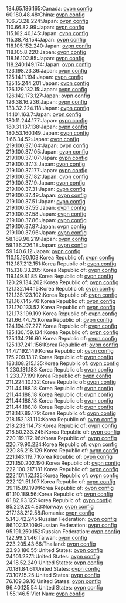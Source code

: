 184.65.186.165:Canada: [ovpn config](vpn/184_65_186_165.ovpn)  
60.180.48.48:China: [ovpn config](vpn/60_180_48_48.ovpn)  
106.73.28.224:Japan: [ovpn config](vpn/106_73_28_224.ovpn)  
110.66.82.99:Japan: [ovpn config](vpn/110_66_82_99.ovpn)  
115.162.40.145:Japan: [ovpn config](vpn/115_162_40_145.ovpn)  
115.38.78.154:Japan: [ovpn config](vpn/115_38_78_154.ovpn)  
118.105.152.240:Japan: [ovpn config](vpn/118_105_152_240.ovpn)  
118.105.8.220:Japan: [ovpn config](vpn/118_105_8_220.ovpn)  
118.16.102.85:Japan: [ovpn config](vpn/118_16_102_85.ovpn)  
118.240.149.174:Japan: [ovpn config](vpn/118_240_149_174.ovpn)  
123.198.23.36:Japan: [ovpn config](vpn/123_198_23_36.ovpn)  
125.14.11.194:Japan: [ovpn config](vpn/125_14_11_194.ovpn)  
125.15.244.201:Japan: [ovpn config](vpn/125_15_244_201.ovpn)  
126.129.132.15:Japan: [ovpn config](vpn/126_129_132_15.ovpn)  
126.142.173.127:Japan: [ovpn config](vpn/126_142_173_127.ovpn)  
126.38.16.236:Japan: [ovpn config](vpn/126_38_16_236.ovpn)  
133.32.224.118:Japan: [ovpn config](vpn/133_32_224_118.ovpn)  
14.101.163.7:Japan: [ovpn config](vpn/14_101_163_7.ovpn)  
180.11.244.177:Japan: [ovpn config](vpn/180_11_244_177.ovpn)  
180.31.137.138:Japan: [ovpn config](vpn/180_31_137_138.ovpn)  
180.53.160.149:Japan: [ovpn config](vpn/180_53_160_149.ovpn)  
1.66.34.52:Japan: [ovpn config](vpn/1_66_34_52.ovpn)  
219.100.37.104:Japan: [ovpn config](vpn/219_100_37_104.ovpn)  
219.100.37.105:Japan: [ovpn config](vpn/219_100_37_105.ovpn)  
219.100.37.107:Japan: [ovpn config](vpn/219_100_37_107.ovpn)  
219.100.37.13:Japan: [ovpn config](vpn/219_100_37_13.ovpn)  
219.100.37.177:Japan: [ovpn config](vpn/219_100_37_177.ovpn)  
219.100.37.182:Japan: [ovpn config](vpn/219_100_37_182.ovpn)  
219.100.37.19:Japan: [ovpn config](vpn/219_100_37_19.ovpn)  
219.100.37.31:Japan: [ovpn config](vpn/219_100_37_31.ovpn)  
219.100.37.49:Japan: [ovpn config](vpn/219_100_37_49.ovpn)  
219.100.37.51:Japan: [ovpn config](vpn/219_100_37_51.ovpn)  
219.100.37.55:Japan: [ovpn config](vpn/219_100_37_55.ovpn)  
219.100.37.58:Japan: [ovpn config](vpn/219_100_37_58.ovpn)  
219.100.37.86:Japan: [ovpn config](vpn/219_100_37_86.ovpn)  
219.100.37.87:Japan: [ovpn config](vpn/219_100_37_87.ovpn)  
219.100.37.96:Japan: [ovpn config](vpn/219_100_37_96.ovpn)  
58.189.96.219:Japan: [ovpn config](vpn/58_189_96_219.ovpn)  
59.136.226.18:Japan: [ovpn config](vpn/59_136_226_18.ovpn)  
59.140.6.12:Japan: [ovpn config](vpn/59_140_6_12.ovpn)  
110.15.190.103:Korea Republic of: [ovpn config](vpn/110_15_190_103.ovpn)  
112.187.212.151:Korea Republic of: [ovpn config](vpn/112_187_212_151.ovpn)  
115.138.33.205:Korea Republic of: [ovpn config](vpn/115_138_33_205.ovpn)  
119.149.81.85:Korea Republic of: [ovpn config](vpn/119_149_81_85.ovpn)  
120.29.134.202:Korea Republic of: [ovpn config](vpn/120_29_134_202.ovpn)  
121.132.144.15:Korea Republic of: [ovpn config](vpn/121_132_144_15.ovpn)  
121.135.123.102:Korea Republic of: [ovpn config](vpn/121_135_123_102.ovpn)  
121.167.145.46:Korea Republic of: [ovpn config](vpn/121_167_145_46.ovpn)  
121.170.133.52:Korea Republic of: [ovpn config](vpn/121_170_133_52.ovpn)  
121.173.199.199:Korea Republic of: [ovpn config](vpn/121_173_199_199.ovpn)  
121.66.44.75:Korea Republic of: [ovpn config](vpn/121_66_44_75.ovpn)  
124.194.97.227:Korea Republic of: [ovpn config](vpn/124_194_97_227.ovpn)  
125.130.159.134:Korea Republic of: [ovpn config](vpn/125_130_159_134.ovpn)  
125.134.216.60:Korea Republic of: [ovpn config](vpn/125_134_216_60.ovpn)  
125.137.241.156:Korea Republic of: [ovpn config](vpn/125_137_241_156.ovpn)  
14.47.192.149:Korea Republic of: [ovpn config](vpn/14_47_192_149.ovpn)  
175.209.13.17:Korea Republic of: [ovpn config](vpn/175_209_13_17.ovpn)  
183.108.215.135:Korea Republic of: [ovpn config](vpn/183_108_215_135.ovpn)  
1.230.131.183:Korea Republic of: [ovpn config](vpn/1_230_131_183.ovpn)  
1.233.77.199:Korea Republic of: [ovpn config](vpn/1_233_77_199.ovpn)  
211.224.10.132:Korea Republic of: [ovpn config](vpn/211_224_10_132.ovpn)  
211.44.188.18:Korea Republic of: [ovpn config](vpn/211_44_188_18.ovpn)  
211.44.188.18:Korea Republic of: [ovpn config](vpn/211_44_188_18.ovpn)  
211.44.188.18:Korea Republic of: [ovpn config](vpn/211_44_188_18.ovpn)  
211.44.188.18:Korea Republic of: [ovpn config](vpn/211_44_188_18.ovpn)  
218.147.89.179:Korea Republic of: [ovpn config](vpn/218_147_89_179.ovpn)  
218.152.131.110:Korea Republic of: [ovpn config](vpn/218_152_131_110.ovpn)  
218.233.114.73:Korea Republic of: [ovpn config](vpn/218_233_114_73.ovpn)  
218.50.233.245:Korea Republic of: [ovpn config](vpn/218_50_233_245.ovpn)  
220.119.172.96:Korea Republic of: [ovpn config](vpn/220_119_172_96.ovpn)  
220.79.90.224:Korea Republic of: [ovpn config](vpn/220_79_90_224.ovpn)  
220.86.218.129:Korea Republic of: [ovpn config](vpn/220_86_218_129.ovpn)  
221.143.119.7:Korea Republic of: [ovpn config](vpn/221_143_119_7.ovpn)  
221.150.202.190:Korea Republic of: [ovpn config](vpn/221_150_202_190.ovpn)  
222.100.217.181:Korea Republic of: [ovpn config](vpn/222_100_217_181.ovpn)  
222.101.152.135:Korea Republic of: [ovpn config](vpn/222_101_152_135.ovpn)  
222.121.51.107:Korea Republic of: [ovpn config](vpn/222_121_51_107.ovpn)  
39.115.89.199:Korea Republic of: [ovpn config](vpn/39_115_89_199.ovpn)  
61.110.189.56:Korea Republic of: [ovpn config](vpn/61_110_189_56.ovpn)  
61.82.93.127:Korea Republic of: [ovpn config](vpn/61_82_93_127.ovpn)  
85.229.204.83:Norway: [ovpn config](vpn/85_229_204_83.ovpn)  
217.138.212.58:Romania: [ovpn config](vpn/217_138_212_58.ovpn)  
5.143.42.245:Russian Federation: [ovpn config](vpn/5_143_42_245.ovpn)  
86.102.12.109:Russian Federation: [ovpn config](vpn/86_102_12_109.ovpn)  
95.191.250.152:Russian Federation: [ovpn config](vpn/95_191_250_152.ovpn)  
122.99.21.46:Taiwan: [ovpn config](vpn/122_99_21_46.ovpn)  
223.205.43.66:Thailand: [ovpn config](vpn/223_205_43_66.ovpn)  
23.93.180.55:United States: [ovpn config](vpn/23_93_180_55.ovpn)  
24.101.237.1:United States: [ovpn config](vpn/24_101_237_1.ovpn)  
24.18.52.249:United States: [ovpn config](vpn/24_18_52_249.ovpn)  
70.181.84.61:United States: [ovpn config](vpn/70_181_84_61.ovpn)  
73.107.15.25:United States: [ovpn config](vpn/73_107_15_25.ovpn)  
76.109.39.16:United States: [ovpn config](vpn/76_109_39_16.ovpn)  
96.40.125.54:United States: [ovpn config](vpn/96_40_125_54.ovpn)  
1.55.146.5:Viet Nam: [ovpn config](vpn/1_55_146_5.ovpn)  

